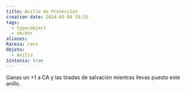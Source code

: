 ```yaml
---
title: Anillo de Protección
creation date: 2024-03-04 18:15
tags:
  - type/object
  - om/enc
aliases: 
Rareza: raro
Objeto:
  - Anillo
Sintonía: true
---
```

Ganas un +1 a CA y las tiradas de salvación mientras llevas puesto este anillo.